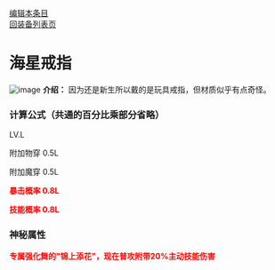 [编辑本条目](https://github.com/GuguTown/Wiki/edit/main/equip/海星戒指.md)    
[回装备列表页](index.html) 
# 海星戒指
![image](https://user-images.githubusercontent.com/35645329/193885725-3ae26084-fe9d-47b9-99ff-3b111bcf1ec0.png) **介绍：** 因为还是新生所以戴的是玩具戒指，但材质似乎有点奇怪。   
### 计算公式（共通的百分比乘部分省略）
LV.L   

附加物穿 0.5L   

附加魔穿 0.5L   

<p><font color="#FF0000"><b>暴击概率 0.8L</b></font></p>

<p><font color="#FF0000"><b>技能概率 0.8L</b></font></p>

### 神秘属性
<p><font color="#FF0000"><b>专属强化舞的"锦上添花"，现在普攻附带20%主动技能伤害</b></font></p>
